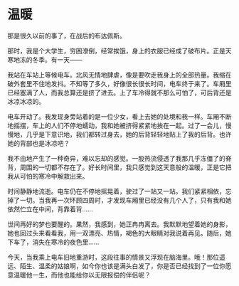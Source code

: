 # 温暖

那是很久以前的事了，在战后的布达佩斯。 

那时，我是个大学生，穷困潦倒，经常挨饿，身上的衣服已经成了破布片。正是天寒地冻的冬季。有一天—— 

我站在车站上等候电车。北风无情地肆虐，像是要吹走我身上的全部热量。我缩在破外套里不住地发抖。不知等了多久，好像很长很长时间，电车终于来了。车厢里已经塞满了人，而我总算还是挤了进去。上了车冷得就不那么可怕了，可后背还是冰凉冰凉的。 

电车开动了。我发现身旁站着的是一位少女，看上去她的处境和我一样。车厢不断地摇摆，车上的人们不停地蠕动，我和她被挤得紧紧地挨在一起。过了一会儿，慢慢地，几乎是下意识地，我们都转过身去，她的后背轻轻地贴上了我的后背。也许她的背部也是冰凉吧？ 

我不由地产生了一种奇异，难以忘却的感觉。一股热流侵透了我那几乎冻僵了的脊背，周围的一切都不存在了。好长时间里，我只感觉到这天意般的温暖，正是它把我从可怕的寒冷中解救出来。 

时间静静地流逝。电车仍在不停地摇晃着，驶过了一站又一站。我们紧紧相依，忘掉了一切。当我再一次环顾四周时，才发现车厢里已经没有几个人了，只有我和她依然伫立在中间，背靠着背…… 

世间再好的梦也要醒的。果然，我感到，她正冉冉离去。我默默地望着她的身影，她也回过头来看看我，用一双漂亮、热情，褐色的大眼睛对我说着再见。随后，她下车了，消失在寒冷的夜色里…… 

今天，当我乘上电车旧地重游时，这段往事的情景又浮现在脑海里。哦！那位遥远、陌生、温柔的姑娘啊，如今你也该是满头白发了，你是否已经找到了一位你愿意温暖他一生，而他也能给你以无限报偿的伴侣呢？
 